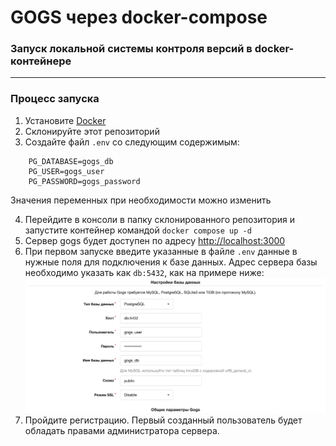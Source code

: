 # GOGS через docker-compose

### Запуск локальной системы контроля версий в docker-контейнере

---

### Процесс запуска
1. Установите [Docker](https://www.docker.com/)
2. Склонируйте этот репозиторий
3. Создайте файл ```.env``` со следующим содержимым:
```shell
    PG_DATABASE=gogs_db
    PG_USER=gogs_user
    PG_PASSWORD=gogs_password
```
Значения переменных при необходимости можно изменить

4. Перейдите в консоли в папку склонированного репозитория и запустите контейнер командой ```docker compose up -d```
5. Сервер gogs будет доступен по адресу [http://localhost:3000](http://localhost:3000)
6. При первом запуске введите указанные в файле ```.env``` данные в нужные поля для подключения к базе данных. Адрес сервера базы необходимо указать как ```db:5432```, как на примере ниже:
   ![db_connection](./db_connect.png)
7. Пройдите регистрацию. Первый созданный пользователь будет обладать правами администратора сервера.
